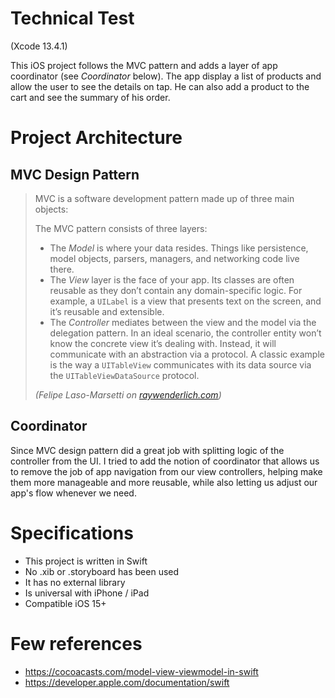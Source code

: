 
# Technical Test
(Xcode 13.4.1)

This iOS project follows the MVC pattern and adds a layer of app coordinator (see *Coordinator* below).
The app display a list of products and allow the user to see the details on tap. He can also add a product to the cart and see the summary of his order.

# Project Architecture

## MVC Design Pattern

> MVC is a software development pattern made up of three main objects:
>
> The MVC pattern consists of three layers:
>
>  - The _Model_ is where your data resides. Things like persistence, model objects, parsers, managers, and networking code live there.
>  - The _View_ layer is the face of your app. Its classes are often reusable as they don’t contain any domain-specific logic. For example, a `UILabel` is a view that presents text on the screen, and it’s reusable and extensible.
>  - The _Controller_ mediates between the view and the model via the delegation pattern. In an ideal scenario, the controller entity won’t know the concrete view it’s dealing with. Instead, it will communicate with an abstraction via a protocol. A classic example is the way a `UITableView` communicates with its data source via the `UITableViewDataSource` protocol.
>
> *(Felipe Laso-Marsetti on [raywenderlich.com](https://www.raywenderlich.com/1000705-model-view-controller-mvc-in-ios-a-modern-approach))*

## Coordinator

Since MVC design pattern did a great job with splitting logic of the controller from the UI. I tried to add the notion of coordinator that allows us to remove the job of app navigation from our view controllers, helping make them more manageable and more reusable, while also letting us adjust our app's flow whenever we need.

# Specifications

- This project is written in Swift
- No .xib or .storyboard has been used
- It has no external library
- Is universal with iPhone / iPad
- Compatible iOS 15+

# Few references

- https://cocoacasts.com/model-view-viewmodel-in-swift
- https://developer.apple.com/documentation/swift
